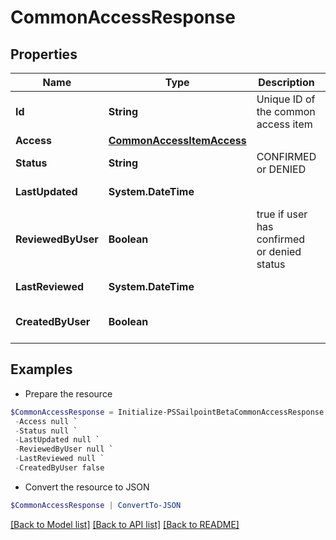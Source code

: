 # CommonAccessResponse
## Properties

Name | Type | Description | Notes
------------ | ------------- | ------------- | -------------
**Id** | **String** | Unique ID of the common access item | [optional] 
**Access** | [**CommonAccessItemAccess**](CommonAccessItemAccess.md) |  | [optional] 
**Status** | **String** | CONFIRMED or DENIED | [optional] 
**LastUpdated** | **System.DateTime** |  | [optional] [readonly] 
**ReviewedByUser** | **Boolean** | true if user has confirmed or denied status | [optional] 
**LastReviewed** | **System.DateTime** |  | [optional] [readonly] 
**CreatedByUser** | **Boolean** |  | [optional] [default to $false]

## Examples

- Prepare the resource
```powershell
$CommonAccessResponse = Initialize-PSSailpointBetaCommonAccessResponse  -Id 555ab47a-0d32-4813-906f-adf3567de6a4 `
 -Access null `
 -Status null `
 -LastUpdated null `
 -ReviewedByUser null `
 -LastReviewed null `
 -CreatedByUser false
```

- Convert the resource to JSON
```powershell
$CommonAccessResponse | ConvertTo-JSON
```

[[Back to Model list]](../README.md#documentation-for-models) [[Back to API list]](../README.md#documentation-for-api-endpoints) [[Back to README]](../README.md)

